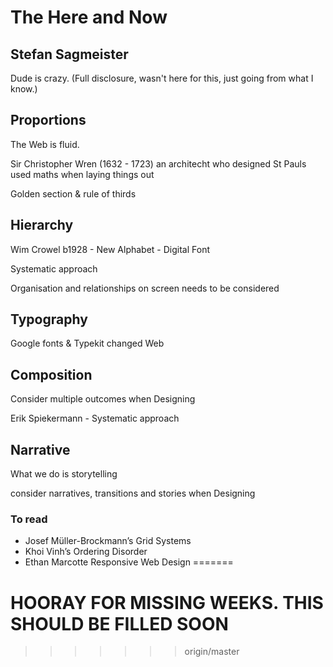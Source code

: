 # The Here and Now

## Stefan Sagmeister

Dude is crazy. (Full disclosure, wasn't here for this, just going from what I know.)

## Proportions

The Web is fluid.

Sir Christopher Wren (1632 - 1723) an architecht who designed St Pauls used maths when laying things out

Golden section & rule of thirds

## Hierarchy

Wim Crowel b1928 - New Alphabet - Digital Font

Systematic approach

Organisation and relationships on screen needs to be considered

## Typography

Google fonts & Typekit changed Web

## Composition

Consider multiple outcomes when Designing

Erik Spiekermann - Systematic approach

## Narrative

What we do is storytelling

consider narratives, transitions and stories when Designing

### To read
- Josef Müller-Brockmann’s Grid Systems
- Khoi Vinh’s Ordering Disorder
- Ethan Marcotte Responsive Web Design
=======
# HOORAY FOR MISSING WEEKS. THIS SHOULD BE FILLED SOON
>>>>>>> origin/master
